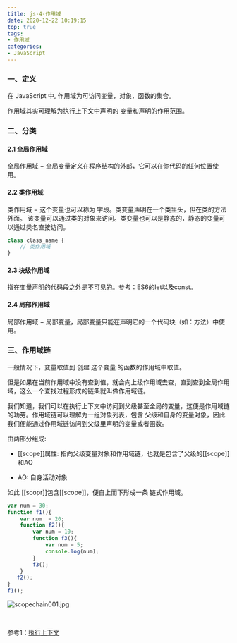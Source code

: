 ```yaml
---
title: js-4-作用域
date: 2020-12-22 10:19:15
top: true
tags:
- 作用域
categories:
- JavaScript
---
```

### 一、定义
<!--more-->
在 JavaScript 中, 作用域为可访问变量，对象，函数的集合。

作用域其实可理解为执行上下文中声明的 变量和声明的作用范围。

### 二、分类

#### 2.1 全局作用域

全局作用域 − 全局变量定义在程序结构的外部，它可以在你代码的任何位置使用。

#### 2.2 类作用域

类作用域 − 这个变量也可以称为 字段。类变量声明在一个类里头，但在类的方法外面。 该变量可以通过类的对象来访问。类变量也可以是静态的，静态的变量可以通过类名直接访问。

```js
class class_name { 
    // 类作用域
}
```

#### 2.3 块级作用域

指在变量声明的代码段之外是不可见的。参考：ES6的let以及const。

#### 2.4 局部作用域

局部作用域 − 局部变量，局部变量只能在声明它的一个代码块（如：方法）中使用。

### 三、作用域链

一般情况下，变量取值到 创建 这个变量 的函数的作用域中取值。

但是如果在当前作用域中没有查到值，就会向上级作用域去查，直到查到全局作用域，这么一个查找过程形成的链条就叫做作用域链。

我们知道，我们可以在执行上下文中访问到父级甚至全局的变量，这便是作用域链的功劳。作用域链可以理解为一组对象列表，包含 父级和自身的变量对象，因此我们便能通过作用域链访问到父级里声明的变量或者函数。

由两部分组成:

- [[scope]]属性: 指向父级变量对象和作用域链，也就是包含了父级的[[scope]]和AO

- AO: 自身活动对象

如此 [[scopr]]包含[[scope]]，便自上而下形成一条 链式作用域。

```js
var num = 30;
function f1(){
    var num  = 20;
    function f2(){
        var num = 10;
        function f3(){
            var num = 5;
            console.log(num);
        }
        f3();
    }
   f2();
}
f1();
```

![scopechain001.jpg](http://alivnram-test.oss-cn-beijing.aliyuncs.com/alivnblog/scopechain001.jpg)

<br/>

参考1：[执行上下文]()

